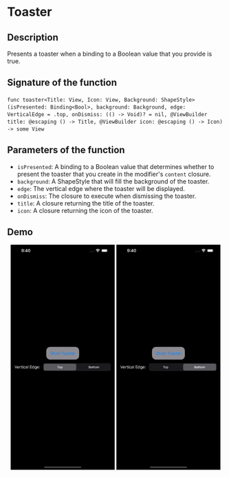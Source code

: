 # Toaster

## Description 
Presents a toaster when a binding to a Boolean value that you provide is true.

## Signature of the function 
`func toaster<Title: View, Icon: View, Background: ShapeStyle>(isPresented: Binding<Bool>, background: Background, edge: VerticalEdge = .top, onDismiss: (() -> Void)? = nil, @ViewBuilder title: @escaping () -> Title, @ViewBuilder icon: @escaping () -> Icon) -> some View`

## Parameters of the function
- `isPresented`: A binding to a Boolean value that determines whether to present the toaster that you create in the modifier's `content` closure.
- `background`: A ShapeStyle that will fill the background of the toaster.
- `edge`: The vertical edge where the toaster will be displayed.
- `onDismiss`: The closure to execute when dismissing the toaster.
- `title`: A closure returning the title of the toaster.
- `icon`: A closure returning the icon of the toaster.

## Demo
<p align="center">
	<img src="/Documentation/Assets/ToasterTop.gif" width="48%">
	<img src="/Documentation/Assets/ToasterBottom.gif" width="48%">
</p>
